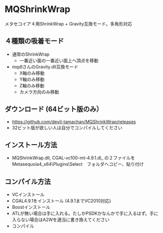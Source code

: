 # MQShrinkWrap
メタセコイア４用ShrinkWrap + Gravity互換モード。多角形対応

## ４種類の吸着モード
 - 通常のShrinkWrap
   - 一番近い面の一番近い面上へ頂点を移動
 - mqdlさんのGravity.dll互換モード
   - X軸のみ移動
   - Y軸のみ移動
   - Z軸のみ移動
   - カメラ方向のみ移動

## ダウンロード (64ビット版のみ）
 - https://github.com/devil-tamachan/MQShrinkWrap/releases
 - 32ビット版が欲しい人は自分でコンパイルしてください

## インストール方法
 - MQShrinkWrap.dll, CGAL-vc100-mt-4.9.1.dl_ の２ファイルを　Metasequoia4_x64\Plugins\Select　フォルダへコピー、貼り付け

## コンパイル方法
 - VCインストール
 - CGAL4.9.1をインストール (4.9.1までVC2010対応)
 - Boostインストール
 - ATLが無い場合は手に入れる。たしかPSDKかなんかで手に入るはず。手に入らない場合はA2Wを適当に書き換えてください
 - コンパイル
